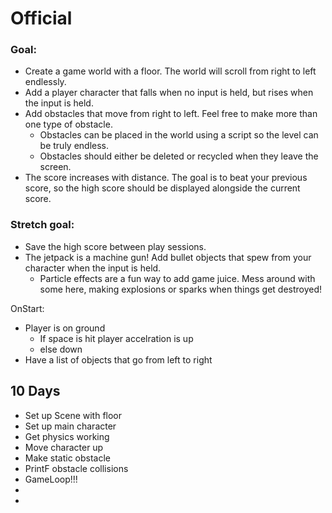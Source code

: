 # Official
### Goal:

- Create a game world with a floor. The world will scroll from right to left endlessly.
- Add a player character that falls when no input is held, but rises when the input is held.
- Add obstacles that move from right to left. Feel free to make more than one type of obstacle.
    - Obstacles can be placed in the world using a script so the level can be truly endless.
    - Obstacles should either be deleted or recycled when they leave the screen.
- The score increases with distance. The goal is to beat your previous score, so the high score should be displayed alongside the current score.

### Stretch goal:

- Save the high score between play sessions.
- The jetpack is a machine gun! Add bullet objects that spew from your character when the input is held.
    - Particle effects are a fun way to add game juice. Mess around with some here, making explosions or sparks when things get destroyed!


OnStart:
* Player is on ground
	* If space is hit player accelration is up
	* else down
* Have a list of objects that go from left to right

## 10 Days
* Set up Scene with floor
* Set up main character
* Get physics working
* Move character up
* Make static obstacle
* PrintF obstacle collisions
* GameLoop!!! 
* 
*